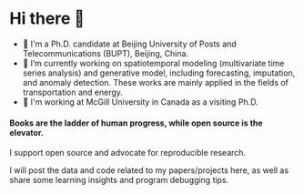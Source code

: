 # Hi there 👋
- 🧑 I'm a Ph.D. candidate at Beijing University of Posts and Telecommunications (BUPT), Beijing, China.
- 🔭 I’m currently working on spatiotemporal modeling (multivariate time series analysis) and generative model, including forecasting, imputation, and anomaly detection. These works are mainly applied in the fields of transportation and energy.
- 👯 I'm working at McGill University in Canada as a visiting Ph.D.

#### Books are the ladder of human progress, while open source is the elevator. 
I support open source and advocate for reproducible research.

I will post the data and code related to my papers/projects here, as well as share some learning insights and program debugging tips.

<!--
![Dusai's GitHub stats](https://github-readme-stats.vercel.app/api?username=ChenXu02)
**ChenXu02/Chenxu02** is a ✨ _special_ ✨ repository because its `README.md` (this file) appears on your GitHub profile.
Here are some ideas to get you started:
- 🏃 I run.
- 🔭 I’m currently working on ...
- 🌱 I’m currently learning ...
- 👯 I’m looking to collaborate on ...
- 🤔 I’m looking for help with ...
- 💬 Ask me about ...
- 📫 How to reach me: ...
- 😄 Pronouns: ...
- ⚡ Fun fact: ...
-->
